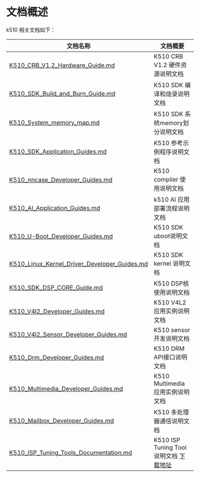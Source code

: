 # 文档概述
k510 相关文档如下：

| 文档名称                                                     | 文档概要                           |
| ------------------------------------------------------------ | ---------------------------------- |
| [K510_CRB_V1.2_Hardware_Guide.md](zh/K510_CRB_V1.2_Hardware_Guide.md) | K510 CRB V1.2 硬件资源说明文档 |
| [K510_SDK_Build_and_Burn_Guide.md](zh/K510_SDK_Build_and_Burn_Guide.md) | K510 SDK 编译和烧录说明文档 |
| [K510_System_memory_map.md](zh/K510_System_memory_map.md) | K510 SDK 系统memory划分说明文档 |
| [K510_SDK_Application_Guides.md](zh/K510_SDK_Application_Guides.md) | K510 参考示例程序说明文档 |
| [K510_nncase_Developer_Guides.md](zh/K510_nncase_Developer_Guides.md) | K510 compiler 使用说明文档 |
| [K510_AI_Application_Guides.md](zh/K510_AI_Application_Guides.md) | k510 AI 应用部署流程说明文档 |
| [K510_U-Boot_Developer_Guides.md](zh/K510_U-Boot_Developer_Guides.md) | K510 SDK uboot说明文档 |
| [K510_Linux_Kernel_Driver_Developer_Guides.md](zh/K510_Linux_Kernel_Driver_Developer_Guides.md) | K510 SDK kernel 说明文档 |
| [K510_SDK_DSP_CORE_Guide.md](zh/K510_SDK_DSP_CORE_Guide.md) | K510 DSP核使用说明文档 |
| [K510_V4l2_Developer_Guides.md](zh/K510_V4l2_Developer_Guides.md) | K510 V4L2 应用实例说明文档 |
| [K510_V4l2_Sensor_Developer_Guides.md](zh/K510_V4l2_Sensor_Developer_Guides.md) | K510 sensor 开发说明文档 |
| [K510_Drm_Developer_Guides.md](zh/K510_Drm_Developer_Guides.md) | K510 DRM API接口说明文档 |
| [K510_Multimedia_Developer_Guides.md](zh/K510_Multimedia_Developer_Guides.md) | K510 Multimedia 应用实例说明文档 |
| [K510_Mailbox_Developer_Guides.md](zh/K510_Mailbox_Developer_Guides.md) | K510 多处理器通信说明文档 |
| [K510_ISP_Tuning_Tools_Documentation.md](zh/K510_ISP_Tuning_Tools_Documentation.md) | K510 ISP Tuning Tool 说明文档 [下载地址](https://github.com/kendryte/k510_isp_tuning_tool/releases) |
